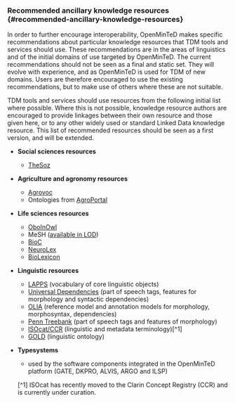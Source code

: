 ### ​Recommended ancillary knowledge resources {#recommended-ancillary-knowledge-resources}

In order to further encourage interoperability, OpenMinTeD makes specific recommendations about particular knowledge resources that TDM tools and services should use. These recommendations are in the areas of linguistics and of the initial domains of use targeted by OpenMinTeD. The current recommendations should not be seen as a final and static set. They will evolve with experience, and as OpenMinTeD is used for TDM of new domains. Users are therefore encouraged to use the existing recommendations, but to make use of others where these are not suitable.

TDM tools and services should use resources from the following initial list where possible. Where this is not possible, knowledge resource authors are encouraged to provide linkages between their own resource and those given here, or to any other widely used or standard Linked Data knowledge resource. This list of recommended resources should be seen as a first version, and will be extended.

* **Social sciences resources**
  * [TheSoz](http://www.gesis.org/en/services/research/thesauri-und-klassifikationen/social-science-thesaurus/)
* **Agriculture and agronomy resources**
  * [Agrovoc](http://aims.fao.org/agrovoc)
  * Ontologies from [AgroPortal](http://agroportal.lirmm.fr/)
* **Life sciences resources**
  * [OboInOwl](http://purl.org/obo/owl/oboInOwl)
  * MeSH \([available in LOD](http://hhs.github.io/meshrdf/)\)
  * [BioC](http://bioc.sourceforge.net/)
  * [NeuroLex](http://www.neurolex.org/)
  * [BioLexicon](http://catalog.elra.info/product_info.php?products_id=1113)
* **Linguistic resources**
  * [LAPPS](http://vocab.lappsgrid.org/) \(vocabulary of core linguistic objects\)
  * [Universal Dependencies](http://universaldependencies.org) \(part of speech tags, features for morphology and syntactic dependencies\)
  * [OLIA](http://acoli.cs.uni-frankfurt.de/resources/olia/) \(reference model and annotation models for morphology, morphosyntax, dependencies\)
  * [Penn Treebank](http://repository.upenn.edu/cgi/viewcontent.cgi?article=1603&context=cis_reports) \(part of speech tags and features of morphology\)
  * [ISOcat/CCR](https://www.clarin.eu/ccr) \(linguistic and metadata terminology\)[^1]
  * [GOLD](http://linguistics-ontology.org/version) \(linguistic ontology\)
* **Typesystems**

  * used by the software components integrated in the OpenMinTeD platform \(GATE, DKPRO, ALVIS, ARGO and ILSP\)

  [^1] ISOcat has recently moved to the Clarin Concept Registry \(CCR\) and is currently under curation.





